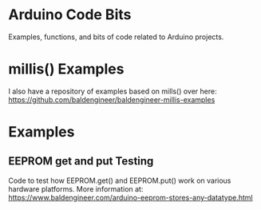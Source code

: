 # Arduino Code Bits
Examples, functions, and bits of code related to Arduino projects.

# millis() Examples
I also have a repository of examples based on mills() over here: https://github.com/baldengineer/baldengineer-millis-examples

# Examples
## EEPROM get and put Testing
Code to test how EEPROM.get() and EEPROM.put() work on various hardware platforms. More information at: https://www.baldengineer.com/arduino-eeprom-stores-any-datatype.html
